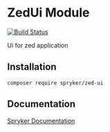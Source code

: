 # ZedUi Module
[![Build Status](https://travis-ci.org/spryker/zed-ui.svg)](https://travis-ci.org/spryker/zed-ui)

Ui for zed application

## Installation

```
composer require spryker/zed-ui
```

## Documentation

[Spryker Documentation](https://documentation.spryker.com/module_guide/overview.htm)
